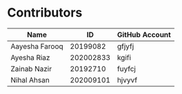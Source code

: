 # Contributors
|      Name      |    ID      |    GitHub Account   |
| -------------- | ---------  | ------------------- |
| Aayesha Farooq |  20199082  |     gfjyfj          |
|  Ayesha Riaz   |  202002833 |    kgifi            |
|  Zainab Nazir  |  20192710  |      fuyfcj         | 
|  Nihal Ahsan   | 202009101  |      hjvyvf         |
